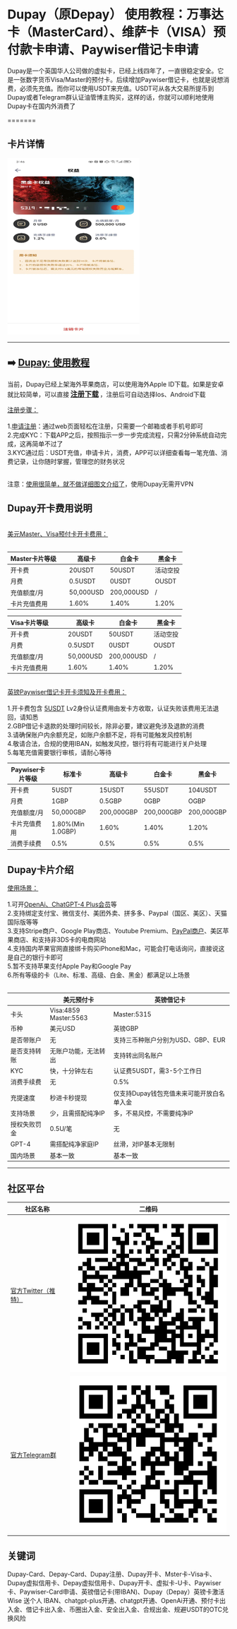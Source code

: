 # Dupay（原Depay） 使用教程：万事达卡（MasterCard）、维萨卡（VISA）预付款卡申请、Paywiser借记卡申请

Dupay是一个英国华人公司做的虚拟卡，已经上线四年了，一直很稳定安全。它是一张数字货币Visa/Master的预付卡。后续增加Paywiser借记卡，也就是说想消费，必须先充值。而你可以使用USDT来充值。USDT可从各大交易所提币到Dupay或者Telegram群认证油管博主购买，这样的话，你就可以顺利地使用Dupay卡在国内外消费了

=======

## 卡片详情

<a href="my_card.png" title="点我查看详情" target="_blank">  
  <img src="my_card.png" width="300" height="400" alt="Dupay 卡片详情">
</a>

----

## ➡️ [Dupay: 使用教程](https://dupay.one/web-app/register-h5?invitCode=184747&lang=zh-cn)

当前，Dupay已经上架海外苹果商店，可以使用海外Apple ID下载。如果是安卓就比较简单，可以直接<span style="font-size:16px; font-weight:bold; padding:3px;">[注册下载](https://dupay.one/web-app/register-h5?invitCode=184747&lang=zh-cn)</span>，注册后可自动选择Ios、Android下载

[注册步骤：](https://dupay.one/web-app/register-h5?invitCode=184747&lang=zh-cn)<br/><br/>
1.[申请注册](https://dupay.one/web-app/register-h5?invitCode=184747&lang=zh-cn)：通过web页面轻松在注册，只需要一个邮箱或者手机号即可<br/>
2.完成KYC：下载APP之后，按照指示一步一步完成流程，只需2分钟系统自动完成，这再简单不过了<br/>
3.KYC通过后：USDT充值，申请卡片，消费，APP可以详细查看每一笔充值、消费记录，让你随时掌握，管理您的财务状况<br/>
<br/>

注意：[使用很简单，就不做详细图文介绍了](https://dupay.one/web-app/register-h5?invitCode=184747&lang=zh-cn)，使用Dupay无需开VPN

## Dupay开卡费用说明

<br/>[美元Master、Visa预付卡开卡费用：](https://dupay.one/web-app/register-h5?invitCode=184747&lang=zh-cn)<br/><br/>

|    Master卡片等级&nbsp;&nbsp;&nbsp;&nbsp;    | 高级卡       | 白金卡       | 黑金卡   |
|--------|-----------|-----------|-------|
| 开卡费     | 20USDT    | 50USDT    | 活动空投  |
| 月费     | 0.5USDT   | 0USDT     | OUSDT  |
| 充值额度/月     | 50,000USD | 200,000USD | /     |
| 卡片充值费用     | 1.60%    | 1.40%     | 1.20% |

| Visa卡片等级&nbsp;&nbsp;&nbsp;&nbsp;&nbsp;&nbsp;&nbsp;&nbsp; | 高级卡       | 白金卡       | 黑金卡   |
|----------|-----------|-----------|-------|
| 开卡费      | 20USDT    | 50USDT    | 活动空投  |
| 月费       | 0.5USDT   | 0USDT     | OUSDT  |
| 充值额度/月   | 50,000USD | 200,000USD | /     |
| 卡片充值费用   | 1.60%    | 1.40%     | 1.20% |

<br/>[英镑Paywiser借记卡开卡须知及开卡费用：](https://dupay.one/web-app/register-h5?invitCode=184747&lang=zh-cn)<br/><br/>
1.开卡费包含 [5USDT](https://dupay.one/web-app/register-h5?invitCode=184747&lang=zh-cn) Lv2身份认证费用由发卡方收取，认证失败该费用无法退回，请知悉<br/>
2.GBP借记卡退款的处理时间较长，除非必要，建议避免涉及退款的消费<br/>
3.请确保账户内余额充足，如账户余额不足，将有可能触发风控机制<br/>
4.敬请合法，合规的使用IBAN，如触发风控，银行将有可能进行关户处理<br/>
5.每笔充值需要银行审核，请耐心等待<br/>


| Paywiser卡片等级 | 标准卡               | 高级卡        | 白金卡      | 黑金卡     |
|--------------|-------------------|------------|----------|---------|
| 开卡费          | 5USDT             | 15USDT     | 55USDT   | 104USDT |
| 月费           | 1GBP              | 0.5GBP    | 0GBP    | OGBP   |
| 充值额度/月       | 50,000GBP         | 200,000GBP | 200,000GBP | 200,000GBP       |
| 卡片充值费用       | 1.80%(Min 1.0GBP) | 1.60%      | 1.40%    | 1.20%   |
| 消费手续费        | 0.5%             | 0.5%       | 0.5%     | 0.5%    |

## Dupay卡片介绍

[使用场景：](https://dupay.one/web-app/register-h5?invitCode=184747&lang=zh-cn)<br/><br/>
1.可开[OpenAi、ChatGPT-4 Plus会员](https://dupay.one/web-app/register-h5?invitCode=184747&lang=zh-cn)等<br/>
2.支持绑定支付宝、微信支付、美团外卖、拼多多、Paypal（国区、美区）、天猫国际版等等<br/>
3.支持Stripe商户、Google Play商店、Youtube Premium、[PayPal商户](https://dupay.one/web-app/register-h5?invitCode=184747&lang=zh-cn)、美区苹果商店、和支持非3DS卡的电商网站<br/>
4.支持国内苹果官网直接绑卡购买iPhone和Mac，可能会打电话询问，直接说这是自己的银行卡即可<br/>
5.暂不支持苹果支付Apple Pay和Google Pay<br/>
6.所有等级的卡（Lite、标准、高级、白金、黑金）都满足以上场景<br/>
<br/>

|        | 美元预付卡                    | 英镑借记卡                   |
|--------|--------------------------|-------------------------|
| 卡头     | Visa:4859<br/>Master:5563 | Master:5315             |
| 币种     | 美元USD                    | 英镑GBP                   |
| 是否带账户  | 无                        | 支持三币种账户分别为USD、GBP、EUR   |
| 是否支持转账 | 无账户功能，无法转出                    | 支持转出同名账户                |
| KYC    | 快，十分钟左右 | 认证费5USDT，需3-5个工作日       |
| 消费手续费  | 无                    | 0.5% |
| 充提速度   | 秒进卡秒提现 | 仅支持Dupay钱包充值未来可能开放白名单入金         |
| 支持场景   | 少，且需搭配纯净IP                    | 多，不易风控，不需要纯净IP          |
| 授权失败罚金 | 0.5U/笔                    | 无                       |
| GPT-4  | 需搭配纯净家庭IP         | 丝滑，对IP基本无限制                       |
| 国内场景   | 基本一致                    | 基本一致          |

----

## 社区平台

| 社区名称                                          | 二维码                                                                                                                                                                   |
|-----------------------------------------------|-----------------------------------------------------------------------------------------------------------------------------------------------------------------------|
| [官方Twitter（推特）](https://twitter.com/Dupay_CN) | ![Twitter（推特）](twitter.png)                                                                                                                                                    |
| [官方Telegram群](https://t.me/DupayCard)         | ![官方Telegram群](telegram.png) |


## 关键词
Dupay-Card、Depay-Card、Dupay注册、Dupay开卡、Mster卡-Visa卡、Dupay虚拟信用卡、Depay虚拟信用卡、Dupay开卡、虚拟卡-U卡、Paywiser卡、Paywiser-Card申请、英镑借记卡(带IBAN)、Dupay（Depay）英镑卡激活 Wise 送个人 IBAN、chatgpt-plus开通、chatgpt开通、OpenAi开通、预付卡出入金、借记卡出入金、币圈出入金、安全出入金、合规出金、规避USDT的OTC兑换风险

